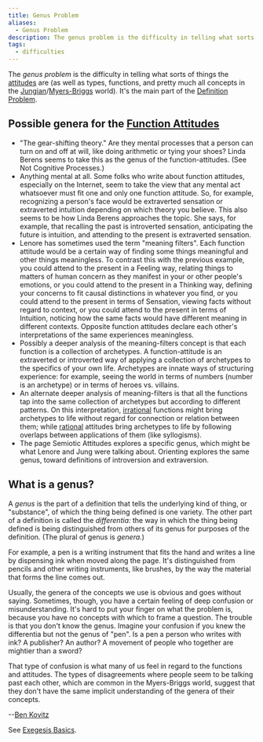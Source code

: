 ```yaml
---
title: Genus Problem
aliases:
  - Genus Problem
description: The genus problem is the difficulty in telling what sorts of things the are (as well as types, functions, and pretty much all concepts in the Jungian/Myers-BGriggs world)
tags:
  - difficulties
---
```


The _genus problem_ is the difficulty in telling what sorts of things the [attitudes](/wiki/fundamentals/function-attitude) are (as well as types, functions, and pretty much all concepts in the [Jungian](/wiki/people-and-systems/carl-jung)/[Myers-Briggs](/wiki/people-and-systems/myers-briggs) world). It's the main part of the [Definition Problem](/wiki/our-difficulties/definition-problem).

## Possible genera for the [Function Attitudes](/wiki/fundamentals/function-attitude)

- "The gear-shifting theory." Are they mental processes that a person can turn on and off at will, like doing arithmetic or tying your shoes? Linda Berens seems to take this as the genus of the function-attitudes. (See Not Cognitive Processes.)
- Anything mental at all. Some folks who write about function attitudes, especially on the Internet, seem to take the view that any mental act whatsoever must fit one and only one function attitude. So, for example, recognizing a person's face would be extraverted sensation or extraverted intuition depending on which theory you believe. This also seems to be how Linda Berens approaches the topic. She says, for example, that recalling the past is introverted sensation, anticipating the future is intuition, and attending to the present is extraverted sensation.
- Lenore has sometimes used the term "meaning filters". Each function attitude would be a certain way of finding some things meaningful and other things meaningless. To contrast this with the previous example, you could attend to the present in a Feeling way, relating things to matters of human concern as they manifest in your or other people's emotions, or you could attend to the present in a Thinking way, defining your concerns to fit causal distinctions in whatever you find, or you could attend to the present in terms of Sensation, viewing facts without regard to context, or you could attend to the present in terms of Intuition, noticing how the same facts would have different meaning in different contexts. Opposite function attitudes declare each other's interpretations of the same experiences meaningless.
- Possibly a deeper analysis of the meaning-filters concept is that each function is a collection of archetypes. A function-attitude is an extraverted or introverted way of applying a collection of archetypes to the specifics of your own life. Archetypes are innate ways of structuring experience: for example, seeing the world in terms of numbers (number is an archetype) or in terms of heroes vs. villains.
- An alternate deeper analysis of meaning-filters is that all the functions tap into the same collection of archetypes but according to different patterns. On this interpretation, [irrational](/wiki/our-difficulties/terms-with-nonobvious-meanings) functions might bring archetypes to life without regard for connection or relation between them; while [rational](/wiki/our-difficulties/terms-with-nonobvious-meanings) attitudes bring archetypes to life by following overlaps between applications of them (like syllogisms).
- The page Semiotic Attitudes explores a specific genus, which might be what Lenore and Jung were talking about. Orienting explores the same genus, toward definitions of introversion and extraversion.

## What is a genus?

A _genus_ is the part of a definition that tells the underlying kind of thing, or "substance", of which the thing being defined is one variety. The other part of a definition is called the _differentia:_ the way in which the thing being defined is being distinguished from others of its genus for purposes of the definition. (The plural of genus is _genera_.)

For example, a pen is a writing instrument that fits the hand and writes a line by dispensing ink when moved along the page. It's distinguished from pencils and other writing instruments, like brushes, by the way the material that forms the line comes out.

Usually, the genera of the concepts we use is obvious and goes without saying. Sometimes, though, you have a certain feeling of deep confusion or misunderstanding. It's hard to put your finger on what the problem is, because you have no concepts with which to frame a question. The trouble is that you don't know the genus. Imagine your confusion if you knew the differentia but not the genus of "pen". Is a pen a person who writes with ink? A publisher? An author? A movement of people who together are mightier than a sword?

That type of confusion is what many of us feel in regard to the functions and attitudes. The types of disagreements where people seem to be talking past each other, which are common in the Myers-Briggs world, suggest that they don't have the same implicit understanding of the genera of their concepts.

\--[Ben Kovitz](https://web.archive.org/web/20061024073900/http://greenlightwiki.com/lenore-exegesis/Ben_Kovitz)

See [Exegesis Basics](/wiki/fundamentals/exegesis#Exegesis_Basics).
